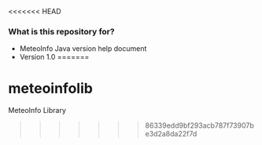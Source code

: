 <<<<<<< HEAD
### What is this repository for? ###

* MeteoInfo Java version help document
* Version 1.0
=======
# meteoinfolib
MeteoInfo Library
>>>>>>> 86339edd9bf293acb787f73907be3d2a8da22f7d

